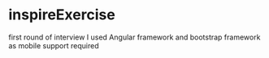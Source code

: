 # inspireExercise
first round of interview
I  used Angular framework and bootstrap framework as mobile support required
